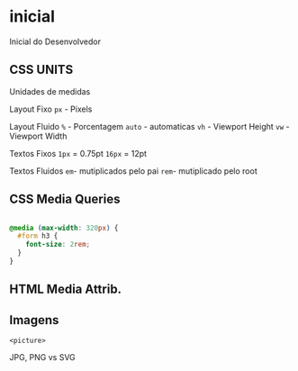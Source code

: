 # inicial
Inicial do Desenvolvedor 
## CSS UNITS

Unidades de medidas

Layout Fixo
`px` - Pixels

Layout Fluido
`%` - Porcentagem
`auto` - automaticas
`vh` - Viewport Height
`vw` - Viewport Width

Textos Fixos 
`1px` = 0.75pt
`16px` = 12pt

Textos Fluidos
`em`- mutiplicados pelo pai
`rem`- mutiplicado pelo root

## CSS Media Queries

```CSS

@media (max-width: 320px) {
  #form h3 {
    font-size: 2rem;
  }
}
```
## HTML Media Attrib.

## Imagens

`<picture>`

JPG, PNG vs SVG
